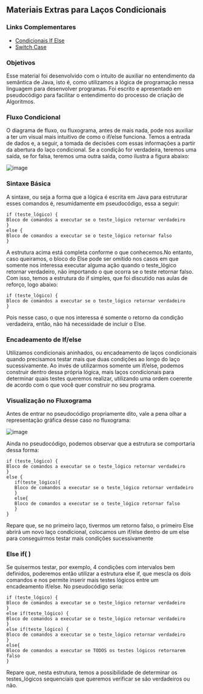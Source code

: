 <h2>Materiais Extras para Laços Condicionais</h2>

<h3>Links Complementares </h3>

- [Condicionais If Else](https://www.computersciencemaster.com.br/estruturas-condicionais-if-else-lacos-de-repeticao-while-for-em-java/) 
- [Switch Case](https://blog.betrybe.com/java/switch-case-java/)

<h3>Objetivos</h3>
<p>Esse material foi desenvolvido com o intuito de auxiliar no entendimento da semântica de Java, isto é, como utilizamos a lógica de programação nessa linguagem para desenvolver programas. Foi escrito e apresentado em pseudocódigo para facilitar o entendimento do processo de criação de Algoritmos.</p>

<h3>Fluxo Condicional</h3>
<p>O diagrama de fluxo, ou fluxograma, antes de mais nada, pode nos auxiliar a ter um visual mais intuitivo de como o if/else funciona. Temos a entrada de dados e, a seguir, a tomada de decisões com essas informações a partir da abertura do laço condicional. Se a condição for verdadeira, teremos uma saída, se for falsa, teremos uma outra saída, como ilustra a figura abaixo: </p>

![image](https://user-images.githubusercontent.com/62121416/193959797-53facac6-dc59-4f65-ab2a-fdb784b46490.png)

<h3>Sintaxe Básica</h3>
<p>A sintaxe, ou seja a forma que a lógica é escrita em Java para estruturar esses comandos é, resumidamente em pseudocódigo, essa a seguir:</p>

   ```
   if (teste_lógico) {
   Bloco de comandos a executar se o teste_lógico retornar verdadeiro
}
else {
   Bloco de comandos a executar se o teste_lógico retornar falso
}
   ```
<p>
  A estrutura acima está completa conforme o que conhecemos.No entanto, caso queiramos, o bloco do Else pode ser omitido nos casos em que somente nos interessa executar alguma ação quando o teste_lógico retornar verdadeiro, não importando o que ocorra se o teste retornar falso. Com isso, temos a estrutura do if simples, que foi discutido nas aulas de reforço, logo abaixo: </p>
   
   ```
   if (teste_lógico) {
   Bloco de comandos a executar se o teste_lógico retornar verdadeiro
}
   ```   
   <p>Pois nesse caso, o que nos interessa é somente o retorno da condição verdadeira, então, não há necessidade de incluir o Else.</p>
   
   <h3>Encadeamento de If/else</h3>
   <p>Utilizamos condicionais aninhados, ou encadeamento de laços condicionais quando precisamos testar mais que duas condições ao          longo do laço sucessivamente. Ao invés de utilizarmos somente um if/else, podemos construir dentro dessa própria lógica, mais laços condicionais para determinar quais testes queremos realizar, utilizando uma ordem coerente de acordo com o que você quer construir no seu programa.</p>
   
   <h3>Visualização no Fluxograma</h3>
   <p>Antes de entrar no pseudocódigo propriamente dito, vale a pena olhar a representação gráfica desse caso no fluxograma: </p>
   
   ![image](https://user-images.githubusercontent.com/62121416/193960542-c2447591-cdf5-4372-af10-93bbe94f6c20.png)

   <p>Ainda no pseudocódigo, podemos observar que a estrutura se comportaria dessa forma: </p>
   
   ```
   if (teste_lógico) {
   Bloco de comandos a executar se o teste_lógico retornar verdadeiro
   }
   else {      
      if(teste_lógico){
      Bloco de comandos a executar se o teste_lógico retornar verdadeiro
      }
      else{
      Bloco de comandos a executar se o teste_lógico retornar falso
      }      
   }
   ```
   
   <p> Repare que, se no primeiro laço, tivermos um retorno falso, o primeiro Else abrirá um novo laço condicional, colocamos um if/else dentro de um else para conseguirmos testar mais condições sucessivamente</p>   
   
   <h3>Else if( )</h3>
   <p>Se quisermos testar, por exemplo, 4 condições com intervalos bem definidos, poderemos então utilizar a estrutura else if, que mescla os dois comandos e nos permite inserir mais testes lógicos entre um encadeamento if/else. No pseudocódigo seria:</p>
   
   ```   
   if (teste_lógico) {
   Bloco de comandos a executar se o teste_lógico retornar verdadeiro
   }
   else if(teste_lógico) {
   Bloco de comandos a executar se o teste_lógico retornar verdadeiro
   } 
   else if(teste_lógico) {
   Bloco de comandos a executar se o teste_lógico retornar verdadeiro
   }
   else{
   Bloco de comandos a executar se TODOS os testes lógicos retornarem falso
   }
   ```   
   <p>Repare que, nesta estrutura, temos a possibilidade de determinar os testes_lógicos sequenciais que queremos verificar se são verdadeiros ou não.</p>
   
    
   
   
